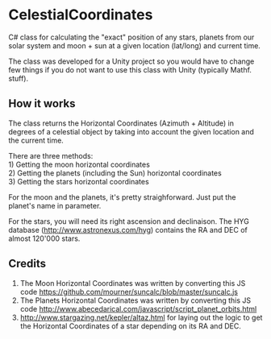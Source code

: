 # CelestialCoordinates

C# class for calculating the "exact" position of any stars, planets from our solar system and moon + sun at a given location (lat/long) and current time.

The class was developed for a Unity project so you would have to change few things if you do not want to use this class with Unity (typically Mathf. stuff).

## How it works

The class returns the Horizontal Coordinates (Azimuth + Altitude) in degrees of a celestial object by taking into account the given location and the current time.

There are three methods:   
    1) Getting the moon horizontal coordinates    
    2) Getting the planets (including the Sun) horizontal coordinates    
    3) Getting the stars horizontal coordinates    

For the moon and the planets, it's pretty straighforward. Just put the planet's name in parameter.

For the stars, you will need its right ascension and declinaison. The HYG database (http://www.astronexus.com/hyg) contains the RA and DEC of almost 120'000 stars.

## Credits

1) The Moon Horizontal Coordinates was written by converting this JS code https://github.com/mourner/suncalc/blob/master/suncalc.js     
2) The Planets Horizontal Coordinates was written by converting this JS code
http://www.abecedarical.com/javascript/script_planet_orbits.html     
3) http://www.stargazing.net/kepler/altaz.html for laying out the logic to get the Horizontal Coordinates of a star depending on its RA and DEC.    


